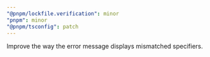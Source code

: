 ```yaml
---
"@pnpm/lockfile.verification": minor
"pnpm": minor
"@pnpm/tsconfig": patch
---
```


Improve the way the error message displays mismatched specifiers.
